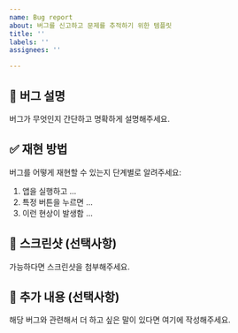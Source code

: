```yaml
---
name: Bug report
about: 버그를 신고하고 문제를 추적하기 위한 템플릿
title: ''
labels: ''
assignees: ''

---
```


## 🐛 버그 설명
버그가 무엇인지 간단하고 명확하게 설명해주세요.

## ✅ 재현 방법
버그를 어떻게 재현할 수 있는지 단계별로 알려주세요:

1. 앱을 실행하고 ...
2. 특정 버튼을 누르면 ...
3. 이런 현상이 발생함 ...

## 📸 스크린샷 (선택사항)
가능하다면 스크린샷을 첨부해주세요.

## 💬 추가 내용 (선택사항)
해당 버그와 관련해서 더 하고 싶은 말이 있다면 여기에 작성해주세요.
